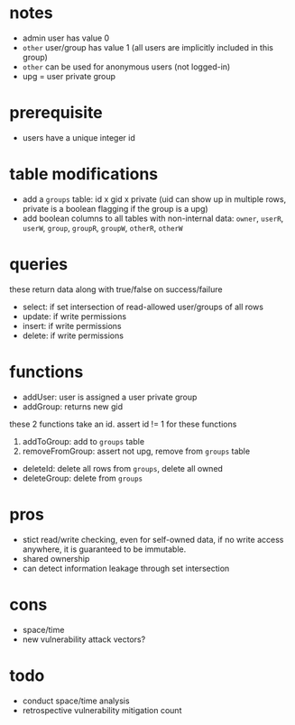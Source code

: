 # notes
* admin user has value 0
* `other` user/group has value 1 (all users are implicitly included in this group)
* `other` can be used for anonymous users (not logged-in)
* upg = user private group

# prerequisite
* users have a unique integer id

# table modifications
* add a `groups` table: id x gid x private (uid can show up in multiple rows, private is a boolean flagging if the group is a upg)
* add boolean columns to all tables with non-internal data: `owner`, `userR`, `userW`, `group`, `groupR`, `groupW`, `otherR`, `otherW`

# queries
these return data along with true/false on success/failure
* select: if set intersection of read-allowed user/groups of all rows
* update: if write permissions
* insert: if write permissions
* delete: if write permissions

# functions
* addUser: user is assigned a user private group
* addGroup: returns new gid

these 2 functions take an id. assert id != 1 for these functions
1. addToGroup: add to `groups` table
2. removeFromGroup: assert not upg, remove from `groups` table


* deleteId: delete all rows from `groups`, delete all owned
* deleteGroup: delete from `groups`

# pros
* stict read/write checking, even for self-owned data, if no write access anywhere, it is guaranteed to be immutable.
* shared ownership
* can detect information leakage through set intersection

# cons
* space/time
* new vulnerability attack vectors?

# todo
* conduct space/time analysis
* retrospective vulnerability mitigation count
